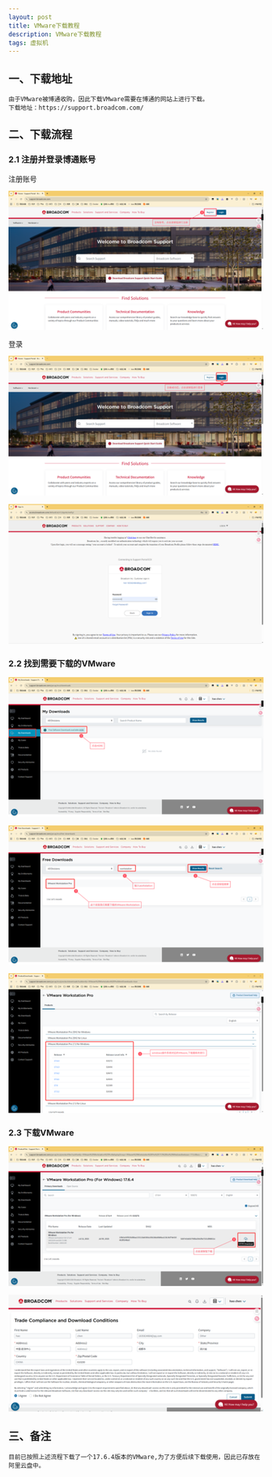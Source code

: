 ```yaml
---
layout: post
title: VMware下载教程
description: VMware下载教程
tags: 虚拟机
---
```


## 一、下载地址

```
由于VMware被博通收购，因此下载VMware需要在博通的网站上进行下载。
下载地址：https://support.broadcom.com/
```

## 二、下载流程

### 2.1 注册并登录博通账号

注册账号

![image-20251016220241618](/images/posts/2025-10-04-VMware下载教程/image-20251016220241618.png)

登录

![image-20251016220638463](/images/posts/2025-10-04-VMware下载教程/image-20251016220638463.png)

![image-20251016220801556](/images/posts/2025-10-04-VMware下载教程/image-20251016220801556.png)

### 2.2 找到需要下载的VMware

![image-20251016221058921](/images/posts/2025-10-04-VMware下载教程/image-20251016221058921.png)

![image-20251016221329866](/images/posts/2025-10-04-VMware下载教程/image-20251016221329866.png)

![image-20251016221626328](/images/posts/2025-10-04-VMware下载教程/image-20251016221626328.png)

### 2.3 下载VMware

![image-20251016221715352](/images/posts/2025-10-04-VMware下载教程/image-20251016221715352.png)

![4a1f99c01c2480a38c1d1bb660cb159d](/images/posts/2025-10-04-VMware下载教程/4a1f99c01c2480a38c1d1bb660cb159d.png)

## 三、备注

```
目前已按照上述流程下载了一个17.6.4版本的VMware,为了方便后续下载使用，因此已存放在阿里云盘中。
```
